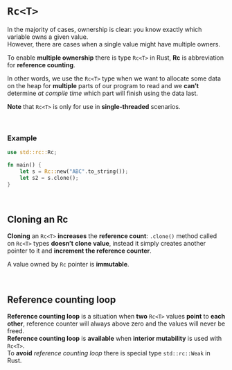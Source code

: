 # ``Rc<T>``
In the majority of cases, ownership is clear: you know exactly which variable owns a given value.<br>
However, there are cases when a single value might have multiple owners.<br>

To enable **multiple ownership** there is type ``Rc<T>`` in Rust, **Rc** is abbreviation for **reference counting**.<br>

In other words, we use the ``Rc<T>`` type when we want to allocate some data on the heap for **multiple** parts of our program to read and we **can’t** determine *at compile time* which part will finish using the data last.<br>

**Note** that ``Rc<T>`` is only for use in **single-threaded** scenarios.<br>

<br>

### Example
```Rust
use std::rc::Rc;

fn main() {
    let s = Rc::new("ABC".to_string());
    let s2 = s.clone();
}
```

<br>

## Cloning an Rc<T>
**Cloning** an ``Rc<T>`` **increases** the **reference count**: ``.clone()`` method called on ``Rc<T>`` types **doesn’t** **clone** **value**, instead it simply creates another pointer to it and **increment the reference counter**.

A value owned by ``Rc`` pointer is **immutable**.

<br>

## Reference counting loop
**Reference counting loop** is a situation when **two** ``Rc<T>`` values **point** to **each other**, reference counter will always above zero and the values will never be freed.<br>
**Reference counting loop** is **available** when **interior mutability** is used with ``Rc<T>``.<br>
To **avoid** *reference counting loop* there is special type ``std::rc::Weak`` in Rust.

